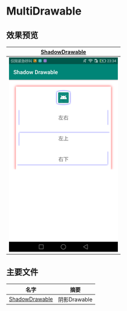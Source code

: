 # MultiDrawable

## 效果预览

| [ShadowDrawable]                      |
| ------------------------------- |
| [<img src="images/image1.png" height="512"/>][ShadowDrawable]   | |


## 主要文件
| 名字             | 摘要           |
| ---------------- | -------------- |
|[ShadowDrawable]   | 阴影Drawable  |






[ShadowDrawable]:https://github.com/yangsanning/MultiDrawable/blob/master/README_ShadowDrawable.md
